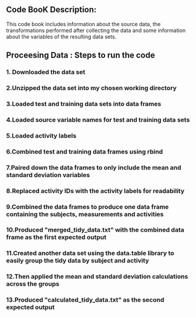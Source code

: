 
## Code BooK Description:
This code book includes information about the source data, the transformations performed after collecting the data and some information about the variables of the resulting data sets.

## Proceesing Data : Steps to run the code

### 1. Downloaded the data set

### 2.Unzipped the data set into my chosen working directory
### 3.Loaded test and training data sets into data frames
### 4.Loaded source variable names for test and training data sets
### 5.Loaded activity labels
### 6.Combined test and training data frames using rbind
### 7.Paired down the data frames to only include the mean and standard deviation variables
### 8.Replaced activity IDs with the activity labels for readability
### 9.Combined the data frames to produce one data frame containing the subjects, measurements and activities
### 10.Produced "merged_tidy_data.txt" with the combined data frame as the first expected output
### 11.Created another data set using the data.table library to easily group the tidy data by subject and activity
### 12.Then applied the mean and standard deviation calculations across the groups
### 13.Produced "calculated_tidy_data.txt" as the second expected output

